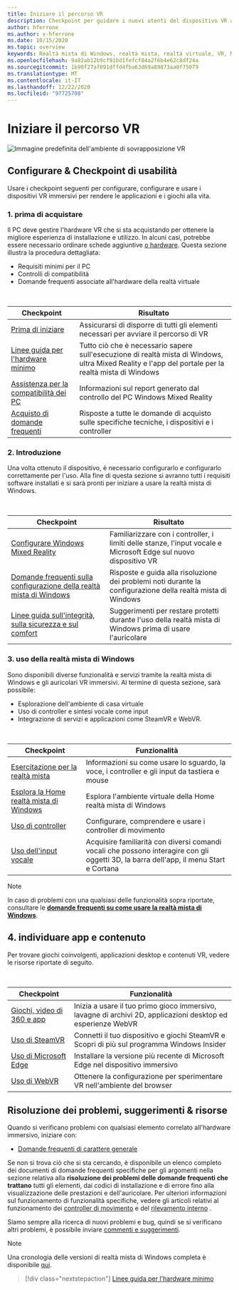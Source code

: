 ```yaml
---
title: Iniziare il percorso VR
description: Checkpoint per guidare i nuovi utenti del dispositivo VR attraverso la configurazione e l'uso dei dispositivi VR immersivi.
author: hferrone
ms.author: v-hferrone
ms.date: 10/15/2020
ms.topic: overview
keywords: Realtà mista di Windows, realtà mista, realtà virtuale, VR, MR,
ms.openlocfilehash: 9a82ab12b9cf91bd1fefcf84a2f6b4e62c8df24a
ms.sourcegitcommit: 1b90f27af091dffd4fba63d69a89873aa0f75079
ms.translationtype: MT
ms.contentlocale: it-IT
ms.lasthandoff: 12/22/2020
ms.locfileid: "97725708"
---
```

# <a name="start-your-vr-journey"></a>Iniziare il percorso VR

![Immagine predefinita dell'ambiente di sovrapposizione VR](images/mr-win32-slates-pinspanel.png)

## <a name="setup--usability-checkpoints"></a>Configurare & Checkpoint di usabilità

Usare i checkpoint seguenti per configurare, configurare e usare i dispositivi VR immersivi per rendere le applicazioni e i giochi alla vita.

### <a name="1-before-you-buy"></a>1. prima di acquistare

Il PC deve gestire l'hardware VR che si sta acquistando per ottenere la migliore esperienza di installazione e utilizzo. In alcuni casi, potrebbe essere necessario ordinare schede aggiuntive [o hardware](recommended-adapters-for-windows-mixed-reality-capable-pcs.md). Questa sezione illustra la procedura dettagliata:

* Requisiti minimi per il PC
* Controlli di compatibilità
* Domande frequenti associate all'hardware della realtà virtuale

<br>

|  Checkpoint  |  Risultato  |
| --- | --- |
| [Prima di iniziare](before-you-start.md) | Assicurarsi di disporre di tutti gli elementi necessari per avviare il percorso di VR |
| [Linee guida per l'hardware minimo](windows-mixed-reality-minimum-pc-hardware-compatibility-guidelines.md) | Tutto ciò che è necessario sapere sull'esecuzione di realtà mista di Windows, ultra Mixed Reality e l'app del portale per la realtà mista di Windows |
| [Assistenza per la compatibilità dei PC](get-help-with-pc-compatibility.md) | Informazioni sul report generato dal controllo del PC Windows Mixed Reality |
| [Acquisto di domande frequenti](before-you-buy-faqs.md) | Risposte a tutte le domande di acquisto sulle specifiche tecniche, i dispositivi e i controller |

### <a name="2-getting-started"></a>2. Introduzione

Una volta ottenuto il dispositivo, è necessario configurarlo e configurarlo correttamente per l'uso. Alla fine di questa sezione si avranno tutti i requisiti software installati e si sarà pronti per iniziare a usare la realtà mista di Windows.

<br>

|  Checkpoint  |  Risultato  |
| --- | --- |
| [Configurare Windows Mixed Reality](set-up-windows-mixed-reality.md) | Familiarizzare con i controller, i limiti delle stanze, l'input vocale e Microsoft Edge sul nuovo dispositivo VR |
| [Domande frequenti sulla configurazione della realtà mista di Windows](wmr-setup-faq.md) | Risposte e guida alla risoluzione dei problemi noti durante la configurazione della realtà mista di Windows |
| [Linee guida sull'integrità, sulla sicurezza e sul comfort](wmr-health-safety-comfort.md) | Suggerimenti per restare protetti durante l'uso della realtà mista di Windows prima di usare l'auricolare  |

### <a name="3-using-windows-mixed-reality"></a>3. uso della realtà mista di Windows

Sono disponibili diverse funzionalità e servizi tramite la realtà mista di Windows e gli auricolari VR immersivi. Al termine di questa sezione, sarà possibile:

* Esplorazione dell'ambiente di casa virtuale
* Uso di controller e sintesi vocale come input
* Integrazione di servizi e applicazioni come SteamVR e WebVR.

<br>

|  Checkpoint  |  Funzionalità  |
| --- | --- |
| [Esercitazione per la realtà mista](learn-mixed-reality.md) | Informazioni su come usare lo sguardo, la voce, i controller e gli input da tastiera e mouse |
| [Esplora la Home realtà mista di Windows](your-mixed-reality-home.md) | Esplora l'ambiente virtuale della Home realtà mista di Windows  |
| [Uso di controller](controllers-in-wmr.md) | Configurare, comprendere e usare i controller di movimento |
| [Uso dell'input vocale](using-speech-in-wmr.md) | Acquisire familiarità con diversi comandi vocali che possono interagire con gli oggetti 3D, la barra dell'app, il menu Start e Cortana |

> [!NOTE]
> In caso di problemi con una qualsiasi delle funzionalità sopra riportate, consultare le **[domande frequenti su come usare la realtà mista di Windows](using-wmr-faq.md)**.

## <a name="4-discover-apps-and-content"></a>4. individuare app e contenuto

Per trovare giochi coinvolgenti, applicazioni desktop e contenuti VR, vedere le risorse riportate di seguito. 

<br>

|  Checkpoint  |  Funzionalità  |
| --- | --- |
| [Giochi, video di 360 e app](using-games-and-apps-in-windows-mixed-reality.md) | Inizia a usare il tuo primo gioco immersivo, lavagne di archivi 2D, applicazioni desktop ed esperienze WebVR |
| [Uso di SteamVR](using-steamvr-with-windows-mixed-reality.md) | Connetti il tuo dispositivo e giochi SteamVR e Scopri di più sul programma Windows Insider |
| [Uso di Microsoft Edge](using-microsoft-edge.md) | Installare la versione più recente di Microsoft Edge nel dispositivo immersivo |
| [Uso di WebVR](webvr.md) | Ottenere la configurazione per sperimentare VR nell'ambiente del browser |

## <a name="troubleshooting-tips--resources"></a>Risoluzione dei problemi, suggerimenti & risorse

Quando si verificano problemi con qualsiasi elemento correlato all'hardware immersivo, iniziare con:
 
* [Domande frequenti di carattere generale](troubleshooting-windows-mixed-reality.md) 

Se non si trova ciò che si sta cercando, è disponibile un elenco completo dei documenti di domande frequenti specifiche per gli argomenti nella sezione relativa alla **risoluzione dei problemi delle domande frequenti che trattano** tutti gli elementi, dai codici di installazione e di errore fino alla visualizzazione delle prestazioni e dell'auricolare. Per ulteriori informazioni sul funzionamento di funzionalità specifiche, vedere gli articoli relativi al funzionamento dei [controller di movimento](controllers-in-wmr.md) e del [rilevamento interno](tracking-system.md) .

Siamo sempre alla ricerca di nuovi problemi e bug, quindi se si verificano altri problemi, è possibile inviare [commenti e suggerimenti](filing-feedback.md).

> [!NOTE]
> Una cronologia delle versioni di realtà mista di Windows completa è disponibile [qui](mixed-reality-software.md).

> [!div class="nextstepaction"]
> [Linee guida per l'hardware minimo](windows-mixed-reality-minimum-pc-hardware-compatibility-guidelines.md)

<br>